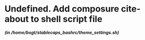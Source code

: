 
Undefined. Add composure cite-about to shell script file
========================================================


***(in /home/bsgt/stablecaps_bashrc/theme_settings.sh)***